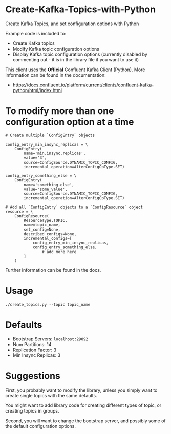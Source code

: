 # Create-Kafka-Topics-with-Python

Create Kafka Topics, and set configuration options with Python

Example code is included to:

- Create Kafka topics
- Modify Kafka topic configuration options
- Display Kafka topic configuration options (currently disabled by commenting out - it is in the library file if you want to use it)

This client uses the **Official** Confluent Kafka Client (Python). More information can be found in the documentation:

- https://docs.confluent.io/platform/current/clients/confluent-kafka-python/html/index.html

# To modify more than one configuration option at a time

```
# Create multiple `ConfigEntry` objects

config_entry_min_insync_replicas = \
    ConfigEntry(
        name='min.insync.replicas',
        value='3',
        source=ConfigSource.DYNAMIC_TOPIC_CONFIG,
        incremental_operation=AlterConfigOpType.SET)

config_entry_something_else = \
    ConfigEntry(
        name='something.else',
        value='some_value',
        source=ConfigSource.DYNAMIC_TOPIC_CONFIG,
        incremental_operation=AlterConfigOpType.SET)

# Add all `ConfigEntry` objects to a `ConfigResource` object
resource = \
    ConfigResource(
        ResourceType.TOPIC,
        name=topic_name,
        set_config=None,
        described_configs=None,
        incremental_configs=[
            config_entry_min_insync_replicas,
            config_entry_something_else,
                # add more here
        ]
    )
```

Further information can be found in the docs.

# Usage

```
./create_topics.py --topic topic_name
```

# Defaults

- Bootstrap Servers: `localhost:29092`
- Num Partitions: 14
- Replication Factor: 3
- Min Insync Replicas: 3


# Suggestions

First, you probably want to modify the library, unless you simply want to create single topics with the same defaults.

You might want to add library code for creating different types of topic, or creating topics in groups.

Second, you will want to change the bootstrap server, and possibly some of the default configuration options.

